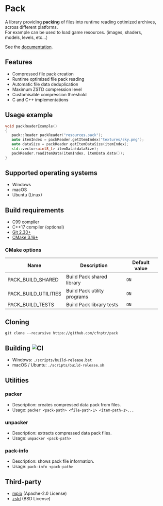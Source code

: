 # Pack

A library providing **packing** of files into runtime reading optimized archives, across different platforms.<br/>
For example can be used to load game resources. (images, shaders, models, levels, etc...)

See the [documentation](docs/html/index.html).

## Features

* Compressed file pack creation
* Runtime optimized file pack reading
* Automatic file data deduplication
* Maximum ZSTD compression level
* Customisable compression threshold
* C and C++ implementations

## Usage example

```cpp
void packReaderExample()
{
   pack::Reader packReader("resources.pack");
   auto itemIndex = packReader.getItemIndex("textures/sky.png");
   auto dataSize = packReader.getItemDataSize(itemIndex);
   std::vector<uint8_t> itemData(dataSize);
   packReader.readItemData(itemIndex, itemData.data());
}
```

## Supported operating systems

* Windows
* macOS
* Ubuntu (Linux)

## Build requirements

* C99 compiler
* C++17 compiler (optional)
* [Git 2.30+](https://git-scm.com/)
* [CMake 3.16+](https://cmake.org/)

### CMake options

| Name                 | Description                 | Default value |
|----------------------|-----------------------------|---------------|
| PACK_BUILD_SHARED    | Build Pack shared library   | `ON`          |
| PACK_BUILD_UTILITIES | Build Pack utility programs | `ON`          |
| PACK_BUILD_TESTS     | Build Pack library tests    | `ON`          |

## Cloning

```
git clone --recursive https://github.com/cfnptr/pack
```

## Building ![CI](https://github.com/cfnptr/pack/actions/workflows/cmake.yml/badge.svg)

* Windows: ```./scripts/build-release.bat```
* macOS / Ubuntu: ```./scripts/build-release.sh```

## Utilities

### packer

* Description: creates compressed data pack from files.
* Usage: ```packer <pack-path> <file-path-1> <item-path-1>...```

### unpacker

* Description: extracts compressed data pack files.
* Usage: ```unpacker <pack-path>```

### pack-info

* Description: shows pack file information.
* Usage: ```pack-info <pack-path>```

## Third-party

* [mpio](https://github.com/cfnptr/mpio/) (Apache-2.0 License)
* [zstd](https://github.com/facebook/zstd/) (BSD License)